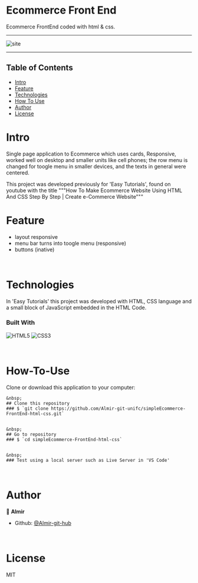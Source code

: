 Ecommerce Front End
====================================
Ecommerce FrontEnd coded with html & css.

---------------------------------------------------------------------------------------------------------


![site](https://github.com/Almir-git-unifc/simpleEcommerce-FrontEnd-html-css/blob/main/site.png)


--------------------------------------------------------------------------------------

<!-- START doctoc generated TOC please keep comment here to allow auto update -->
<!-- DON'T EDIT THIS SECTION, INSTEAD RE-RUN doctoc TO UPDATE -->
## Table of Contents
- [Intro](#Intro)
- [Feature](#Feature)
- [Technologies](#Technologies)
- [How To Use](#How-To-Use)
- [Author](#Author)
- [License](#License)

<!-- END doctoc generated TOC please keep comment here to allow auto update -->


# Intro <a name = "Intro"></a>
Single page application to Ecommerce which uses cards, Responsive, worked well on desktop and smaller units like cell phones; the row menu is changed for toogle menu in smaller devices, and the texts in general were centered.

This project was developed previously for 'Easy Tutorials', found on youtube with the title """How To Make Ecommerce Website Using HTML And CSS Step By Step | Create e-Commerce Website"""

<!-- 
Layout de site responsivo, simples, criado com código html, css e javascript; usando regra de mídia, barra de rolagem, ícone de sanduíche e menu deslizante 
 -->


# Feature <a name = "Feature"></a>
- layout responsive
- menu bar turns into toogle menu (responsive)
- buttons (inative)


&nbsp;
# Technologies <a name = "Technologies"></a>
In 'Easy Tutorials' this project was developed with HTML, CSS language and a small block of JavaScript embedded in the HTML Code.

### Built With 
![HTML5](https://img.shields.io/badge/html5-%23E34F26.svg?style=for-the-badge&logo=html5&logoColor=white)
![CSS3](https://img.shields.io/badge/css3-%231572B6.svg?style=for-the-badge&logo=css3&logoColor=white)


 
 
&nbsp;
# How-To-Use <a name = "How-To-Use"></a>

Clone or download this application to your computer:

```
&nbsp;
## Clone this repository
### $ `git clone https://github.com/Almir-git-unifc/simpleEcommerce-FrontEnd-html-css.git`


&nbsp;
## Go to repository
### $ `cd simpleEcommerce-FrontEnd-html-css`


&nbsp;
### Test using a local server such as Live Server in 'VS Code'
```

&nbsp;
# Author <a name = "Author"></a>

👤 **Almir**

- Github: [@Almir-git-hub](https://github.com/Almir-git-unifc)


&nbsp;
# License <a name = "License"></a>

MIT

